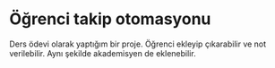 # Öğrenci takip otomasyonu
Ders ödevi olarak yaptığım bir proje.
Öğrenci ekleyip çıkarabilir ve not verilebilir.
Aynı şekilde akademisyen de eklenebilir.


